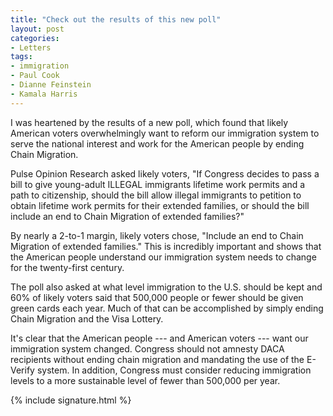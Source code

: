 ```yaml
---
title: "Check out the results of this new poll"
layout: post
categories:
- Letters
tags:
- immigration
- Paul Cook
- Dianne Feinstein
- Kamala Harris
---
```


I was heartened by the results of a new poll, which found that likely American voters overwhelmingly want to reform our immigration system to serve the national interest and work for the American people by ending Chain Migration.

Pulse Opinion Research asked likely voters, "If Congress decides to pass a bill to give young-adult ILLEGAL immigrants lifetime work permits and a path to citizenship, should the bill allow illegal immigrants to petition to obtain lifetime work permits for their extended families, or should the bill include an end to Chain Migration of extended families?"

By nearly a 2-to-1 margin, likely voters chose, "Include an end to Chain Migration of extended families." This is incredibly important and shows that the American people understand our immigration system needs to change for the twenty-first century.

The poll also asked at what level immigration to the U.S. should be kept and 60% of likely voters said that 500,000 people or fewer should be given green cards each year. Much of that can be accomplished by simply ending Chain Migration and the Visa Lottery.

It's clear that the American people --- and American voters --- want our immigration system changed. Congress should not amnesty DACA recipients without ending chain migration and mandating the use of the E-Verify system. In addition, Congress must consider reducing immigration levels to a more sustainable level of fewer than 500,000 per year.

{% include signature.html %}
